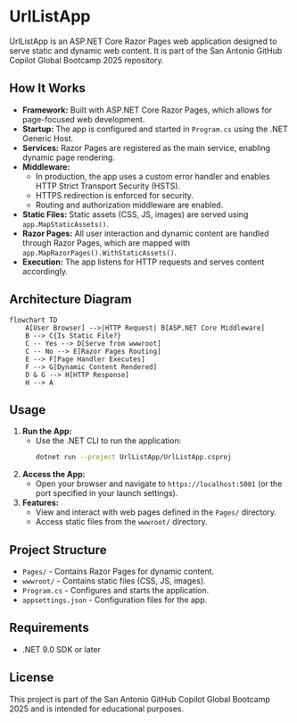 # UrlListApp

UrlListApp is an ASP.NET Core Razor Pages web application designed to serve static and dynamic web content. It is part of the San Antonio GitHub Copilot Global Bootcamp 2025 repository.

## How It Works

- **Framework:** Built with ASP.NET Core Razor Pages, which allows for page-focused web development.
- **Startup:** The app is configured and started in `Program.cs` using the .NET Generic Host.
- **Services:** Razor Pages are registered as the main service, enabling dynamic page rendering.
- **Middleware:**
  - In production, the app uses a custom error handler and enables HTTP Strict Transport Security (HSTS).
  - HTTPS redirection is enforced for security.
  - Routing and authorization middleware are enabled.
- **Static Files:** Static assets (CSS, JS, images) are served using `app.MapStaticAssets()`.
- **Razor Pages:** All user interaction and dynamic content are handled through Razor Pages, which are mapped with `app.MapRazorPages().WithStaticAssets()`.
- **Execution:** The app listens for HTTP requests and serves content accordingly.

## Architecture Diagram

```mermaid
flowchart TD
    A[User Browser] -->|HTTP Request| B[ASP.NET Core Middleware]
    B --> C{Is Static File?}
    C -- Yes --> D[Serve from wwwroot]
    C -- No --> E[Razor Pages Routing]
    E --> F[Page Handler Executes]
    F --> G[Dynamic Content Rendered]
    D & G --> H[HTTP Response]
    H --> A
```

## Usage

1. **Run the App:**
   - Use the .NET CLI to run the application:
     ```bash
     dotnet run --project UrlListApp/UrlListApp.csproj
     ```
2. **Access the App:**
   - Open your browser and navigate to `https://localhost:5001` (or the port specified in your launch settings).
3. **Features:**
   - View and interact with web pages defined in the `Pages/` directory.
   - Access static files from the `wwwroot/` directory.

## Project Structure

- `Pages/` - Contains Razor Pages for dynamic content.
- `wwwroot/` - Contains static files (CSS, JS, images).
- `Program.cs` - Configures and starts the application.
- `appsettings.json` - Configuration files for the app.

## Requirements
- .NET 9.0 SDK or later

## License
This project is part of the San Antonio GitHub Copilot Global Bootcamp 2025 and is intended for educational purposes.
